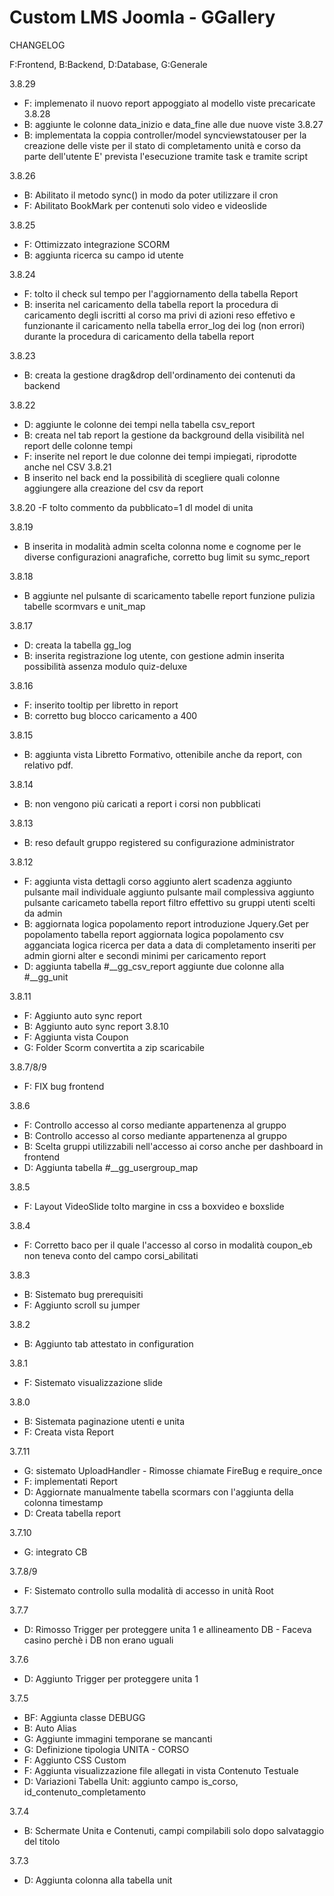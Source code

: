 # Custom LMS Joomla - GGallery

CHANGELOG 

F:Frontend, B:Backend, D:Database, G:Generale

3.8.29
  - F: implemenato il nuovo report appoggiato al modello viste precaricate
3.8.28
  - B: aggiunte le colonne data_inizio e data_fine alle due nuove viste 
3.8.27
  - B: implementata la coppia controller/model syncviewstatouser per la creazione delle viste per il stato di completamento unità e corso da parte dell'utente
       E' prevista l'esecuzione tramite task e tramite script

3.8.26
  - B: Abilitato il metodo sync() in modo da poter utilizzare il cron
  - F: Abilitato BookMark per contenuti solo video e videoslide

3.8.25
  - F: Ottimizzato integrazione SCORM
  - B: aggiunta ricerca su campo id utente

3.8.24
  - F: tolto il check sul tempo per l'aggiornamento della tabella Report
  - B: inserita nel caricamento della tabella report la procedura di caricamento degli iscritti al corso ma privi di azioni
       reso effetivo e funzionante  il caricamento nella tabella error_log dei log (non errori) durante la procedura di caricamento della tabella report

3.8.23
  - B: creata la gestione drag&drop dell'ordinamento dei contenuti da backend

3.8.22
  - D: aggiunte le colonne dei tempi nella tabella csv_report
  - B: creata nel tab report la gestione da background della visibilità nel report delle colonne tempi
  - F: inserite nel report le due colonne dei tempi impiegati, riprodotte anche nel CSV
3.8.21
  - B inserito nel back end la possibilità di scegliere quali colonne aggiungere alla creazione del csv da report

3.8.20
  -F tolto commento da pubblicato=1 dl model di unita

3.8.19
  - B inserita in modalità admin scelta colonna nome e cognome per le diverse configurazioni anagrafiche, corretto bug limit su symc_report

3.8.18
  - B aggiunte nel pulsante di scaricamento tabelle report funzione pulizia tabelle scormvars e unit_map

3.8.17
  - D: creata la tabella gg_log
  - B: inserita registrazione log utente, con gestione admin
       inserita possibilità assenza modulo quiz-deluxe    

3.8.16
  - F: inserito tooltip per libretto in report
  - B: corretto bug blocco caricamento a 400

3.8.15
  - B: aggiunta vista Libretto Formativo, ottenibile anche da report, con relativo pdf.  

3.8.14
  - B: non vengono più caricati a report i corsi non pubblicati

3.8.13
  - B: reso default gruppo registered su configurazione administrator
  
3.8.12
  - F: aggiunta vista dettagli corso
       aggiunto alert scadenza
       aggiunto pulsante mail individuale
       aggiunto pulsante mail complessiva
       aggiunto pulsante caricameto tabella report
       filtro effettivo su gruppi utenti scelti da admin
  - B: aggiornata logica popolamento report
       introduzione Jquery.Get per popolamento tabella report
       aggiornata logica popolamento csv
       agganciata logica ricerca per data a data di completamento
       inseriti per admin giorni alter e secondi minimi per caricamento report
  - D: aggiunta tabella #__gg_csv_report
       aggiunte due colonne alla #__gg_unit      
       

3.8.11
   - F: Aggiunto auto sync report
   - B: Aggiunto auto sync report
3.8.10
   - F: Aggiunta vista Coupon
   - G: Folder Scorm convertita a zip scaricabile

3.8.7/8/9
   - F: FIX bug frontend

3.8.6
 - F: Controllo accesso al corso mediante appartenenza al gruppo
 - B: Controllo accesso al corso mediante appartenenza al gruppo
 - B: Scelta gruppi utilizzabili nell'accesso ai corso anche per dashboard in frontend
 - D: Aggiunta tabella #__gg_usergroup_map

3.8.5
 - F: Layout VideoSlide tolto margine in css a boxvideo e boxslide

3.8.4
 - F: Corretto baco per il quale l'accesso al corso in modalità coupon_eb non teneva conto del campo corsi_abilitati

3.8.3
 - B: Sistemato bug prerequisiti
 - F: Aggiunto scroll su jumper

3.8.2
 - B: Aggiunto tab attestato in configuration

3.8.1
 - F: Sistemato visualizzazione slide 

3.8.0
 - B: Sistemata paginazione utenti e unita
 - F: Creata vista Report

3.7.11
 - G: sistemato UploadHandler - Rimosse chiamate FireBug e require_once
 - F: implementati Report
 - D: Aggiornate manualmente tabella scormars con l'aggiunta della colonna timestamp
 - D: Creata tabella report

3.7.10
 - G: integrato CB

3.7.8/9
 - F: Sistemato controllo sulla modalità di accesso in unità Root

3.7.7
 - D: Rimosso Trigger per proteggere unita 1 e allineamento DB - Faceva casino perchè i DB non erano uguali

3.7.6
 - D: Aggiunto Trigger per proteggere unita 1

3.7.5
 - BF: Aggiunta classe DEBUGG
 - B: Auto Alias
 - G: Aggiunte immagini temporane se mancanti
 - G: Definizione tipologia UNITA - CORSO
 - F: Aggiunto CSS Custom
 - F: Aggiunta visualizzazione file allegati in vista Contenuto Testuale
 - D: Variazioni Tabella Unit: aggiunto campo is_corso, id_contenuto_completamento

3.7.4
 - B: Schermate Unita e Contenuti, campi compilabili solo dopo salvataggio del titolo

3.7.3 
 - D: Aggiunta colonna alla tabella unit